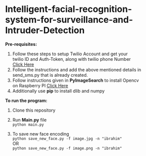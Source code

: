 # Intelligent-facial-recognition-system-for-surveillance-and-Intruder-Detection

**Pre-requisites:**
1. Follow these steps to setup Twilio Account and get your <br>
   twilio ID and Auth-Token, along with twilio phone Number <br>
   [Click Here](https://www.twilio.com/docs/sms/quickstart/python)
2. Follow the instructions and add the above mentioned details in <br>
   send_sms.py that is already created.
3. Follow instructions given in **PyImageSearch** to install Opencv <br>
   on Raspberry PI [Click Here](https://www.pyimagesearch.com/2019/09/16/install-opencv-4-on-raspberry-pi-4-and-raspbian-buster/)
4. Additionally use **pip** to install dlib and numpy

**To run the program:**
1. Clone this repository
   
2. Run **Main.py** file <br>
   `python main.py`
3. To save new face encoding <br>
   `python save_new_face.py -f image.jpg -n "ibrahim"` <br>
                     OR<br>
   `python save_new_face.py -f image.png -n "ibrahim"`
